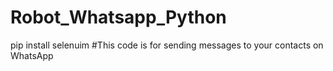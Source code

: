 # Robot_Whatsapp_Python
pip install selenuim
#This code is for sending messages to your contacts on WhatsApp

